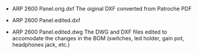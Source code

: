 - ARP 2600 Panel.orig.dxf
The oiginal DXF converted from Patroche PDF

- ARP 2600 Panel.edited.dxf
- ARP 2600 Panel.edited.dwg
The DWG and DXF files edited to accomodate the changes in the BOM (switches, led holder, gain pot, headphones jack, etc.)
